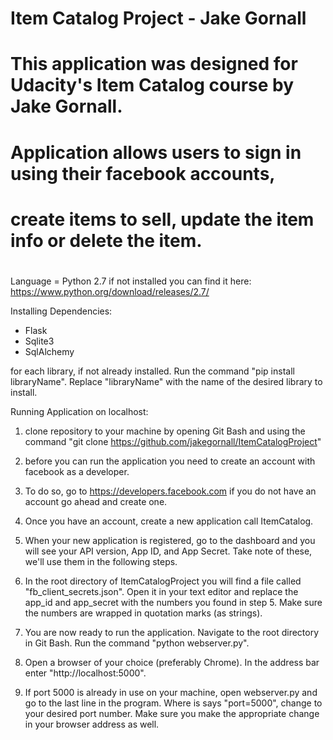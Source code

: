 # Item Catalog Project - Jake Gornall
# 
# This application was designed for Udacity's Item Catalog course by Jake Gornall.
# Application allows users to sign in using their facebook accounts, 
# create items to sell, update the item info or delete the item.
# 

Language = Python 2.7
if not installed you can find it here: https://www.python.org/download/releases/2.7/

Installing Dependencies:
- Flask
- Sqlite3
- SqlAlchemy

for each library, if not already installed. Run the command "pip install libraryName".
Replace "libraryName" with the name of the desired library to install.



Running Application on localhost:

1. clone repository to your machine by opening Git Bash and using the command "git clone https://github.com/jakegornall/ItemCatalogProject"

2. before you can run the application you need to create an account with facebook as a developer.

3. To do so, go to https://developers.facebook.com if you do not have an account go ahead and create one.

4. Once you have an account, create a new application call ItemCatalog. 

5. When your new application is registered, go to the dashboard and you will see your API version, App ID, and App Secret. 
   Take note of these, we'll use them in the following steps.

6. In the root directory of ItemCatalogProject you will find a file called "fb_client_secrets.json". Open it
   in your text editor and replace the app_id and app_secret with the numbers you found in step 5. Make sure the numbers 
   are wrapped in quotation marks (as strings).

7. You are now ready to run the application. Navigate to the root directory in Git Bash. Run the command "python webserver.py". 

8. Open a browser of your choice (preferably Chrome). In the address bar enter "http://localhost:5000".

9. If port 5000 is already in use on your machine, open webserver.py and go to the last line in the program. Where is says "port=5000", change to
   your desired port number. Make sure you make the appropriate change in your browser address as well. 
